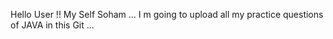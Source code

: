 Hello User !!
My Self Soham ...
I m going to upload all my practice questions of JAVA in this Git ... 
